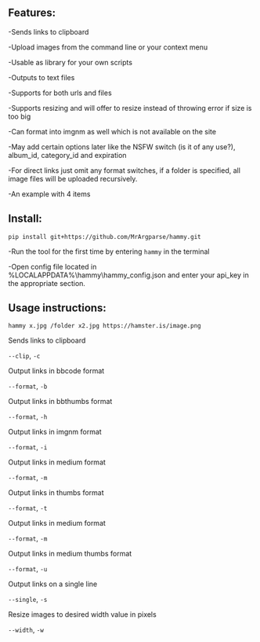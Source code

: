 ## **Features:**

-Sends links to clipboard

-Upload images from the command line or your context menu

-Usable as library for your own scripts

-Outputs to text files

-Supports for both urls and files

-Supports resizing and will offer to resize instead of throwing error if size is too big

-Can format into imgnm as well which is not available on the site

-May add certain options later like the NSFW switch (is it of any use?), album_id, category_id and expiration

-For direct links just omit any format switches, if a folder is specified, all image files will be uploaded recursively.

-An example with 4 items

## **Install:**

``pip install git+https://github.com/MrArgparse/hammy.git``

-Run the tool for the first time by entering ``hammy`` in the terminal

-Open config file located in %LOCALAPPDATA%\hammy\hammy_config.json and enter your api_key in the appropriate section.

## **Usage instructions:**

``hammy x.jpg /folder x2.jpg https://hamster.is/image.png``

Sends links to clipboard
    
``--clip``, ``-c``

Output links in bbcode format
    
``--format``, ``-b``

Output links in bbthumbs format

``--format``, ``-h``

Output links in imgnm format

``--format``, ``-i``

Output links in medium format

``--format``, ``-m``

Output links in thumbs format

``--format``, ``-t``

Output links in medium format

``--format``, ``-m``

Output links in medium thumbs format

``--format``, ``-u``

Output links on a single line

``--single``, ``-s``

Resize images to desired width value in pixels

``--width``, ``-w``


